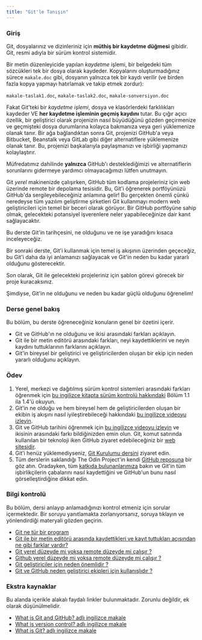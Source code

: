 ```yaml
---
title: "Git'le Tanışın"
---
```


### Giriş

Git, dosyalarınız ve dizinleriniz için **müthiş bir kaydetme düğmesi** gibidir. Git, resmi adıyla bir sürüm kontrol sistemidir.

<span id="text-editor-and-git"></span>Bir metin düzenleyicide yapılan _kaydetme_ işlemi, bir belgedeki tüm sözcükleri tek bir dosya olarak kaydeder. Kopyalarını oluşturmadığınız sürece `makale.doc` gibi, dosyanın yalnızca tek bir kaydı verilir (ve birden fazla kopya yapmayı hatırlamak ve takip etmek zordur):

`makale-taslak1.doc`, `makale-taslak2.doc`, `makale-sonversiyon.doc`

Fakat Git'teki bir _kaydetme işlemi_, dosya ve klasörlerdeki farklılıkları kaydeder VE **her kaydetme işleminin geçmiş kaydını** tutar. Bu çığır açıcı özellik, bir geliştirici olarak projenizin nasıl büyüdüğünü gözden geçirmenize ve geçmişteki dosya durumlarına kolayca bakmanıza veya geri yüklemenize olanak tanır. Bir ağa bağlandıktan sonra Git, projenizi GitHub'a veya Bitbucket, Beanstalk veya GitLab gibi diğer alternatiflere yüklemenize olanak tanır. Bu, projenizi başkalarıyla paylaşmanızı ve işbirliği yapmanızı kolaylaştırır.

Müfredatımız dahilinde **yalnızca** GitHub'ı desteklediğimizi ve alternatiflerin sorunlarını gidermeye yardımcı olmayacağımızı lütfen unutmayın.

<span id="git-local"></span>Git _yerel_ makinenizde çalışırken,<span id="github-remote"></span> GitHub tüm kodlama projeleriniz için web üzerinde remote bir depolama tesisidir. Bu, Git'i öğrenerek portföyünüzü GitHub'da sergileyebileceğiniz anlamına gelir! Bu gerçekten önemli çünkü neredeyse tüm yazılım geliştirme şirketleri Git kullanmayı modern web geliştiricileri için temel bir beceri olarak görüyor. Bir GitHub portföyüne sahip olmak, gelecekteki potansiyel işverenlere neler yapabileceğinize dair kanıt sağlayacaktır.

Bu derste Git'in tarihçesini, ne olduğunu ve ne işe yaradığını kısaca inceleyeceğiz.

Bir sonraki derste, Git'i kullanmak için temel iş akışının üzerinden geçeceğiz, bu Git'i daha da iyi anlamanızı sağlayacak ve Git'in neden bu kadar yararlı olduğunu gösterecektir.

Son olarak, Git ile gelecekteki projeleriniz için şablon görevi görecek bir proje kuracaksınız.

Şimdiyse, Git'in ne olduğunu ve neden bu kadar güçlü olduğunu öğrenelim!

### Derse genel bakış

Bu bölüm, bu derste öğreneceğiniz konuların genel bir özetini içerir.

- Git ve GitHub'ın ne olduğunu ve ikisi arasındaki farkları açıklayın.
- Git ile bir metin editörü arasındaki farkları, neyi kaydettiklerini ve neyin kaydını tuttuklarının farklarını açıklayın.
- Git'in bireysel bir geliştirici ve geliştiricilerden oluşan bir ekip için neden yararlı olduğunu açıklayın.

### Ödev

<div class="lesson-content__panel" markdown="1">

1. Yerel, merkezi ve dağıtılmış sürüm kontrol sistemleri arasındaki farkları öğrenmek için [bu ingilizce kitapta sürüm kontrolü hakkındaki](https://git-scm.com/book/en/v2/Getting-Started-About-Version-Control) Bölüm 1.1 ila 1.4'ü okuyun.
1. Git'in ne olduğu ve hem bireysel hem de geliştiricilerden oluşan bir ekibin iş akışını nasıl iyileştirebileceği hakkındaki [bu ingilizce videoyu izleyin](https://www.youtube.com/watch?v=2ReR1YJrNOM).
1. Git ve GitHub tarihini öğrenmek için [bu ingilizce videoyu izleyin](https://www.youtube.com/watch?v=1h9_cB9mPT8&t=13s) ve ikisinin arasındaki farkı bildiğinizden emin olun. Git, komut satırında kullanılan bir teknoloji iken GitHub ziyaret edebileceğiniz bir [web sitesidir](https://github.com).
1. Git'i henüz yüklemediyseniz, [Git Kurulumu dersini](kamp.us/odin/temel_bilgiler/git_kurmak) ziyaret edin.
1. Tüm derslerin saklandığı The Odin Project'in kendi [GitHub reposuna](https://github.com/TheOdinProject/curriculum) bir göz atın. Oradayken, tüm [katkıda bulunanlarımıza](https://github.com/TheOdinProject/curriculum/graphs/contributors) bakın ve Git'in tüm işbirlikçilerin çabalarını nasıl kaydettiğini ve GitHub'un bunu nasıl görselleştirdiğine dikkat edin.
</div>

### Bilgi kontrolü

Bu bölüm, dersi anlayıp anlamadığınızı kontrol etmeniz için sorular içermektedir. Bir soruyu yanıtlamakta zorlanıyorsanız, soruya tıklayın ve yönlendirdiği materyali gözden geçirin.

- <a class="knowledge-check-link" href="#giriş"> Git ne tür bir program </a>
- <a class="knowledge-check-link" href="#text-editor-and-git">Git ile bir metin editörü arasında kaydettikleri ve kayıt tuttukları açısından ne gibi farklar vardır? </a>
- <a class="knowledge-check-link" href="#git-local"> Git yerel düzeyde mi yoksa remote düzeyde mi çalışır ? </a>
- <a class="knowledge-check-link" href="#github-remote">Github yerel düzeyde mi yoksa remote düzeyde mi çalışır ? </a>
- <a class="knowledge-check-link" href="https://www.youtube.com/watch?v=2ReR1YJrNOM">Git geliştiriciler için neden önemlidir ?</a>
- <a class="knowledge-check-link" href="https://youtu.be/1h9_cB9mPT8?t=162">Git ve GitHub neden geliştirici ekipleri için kullanışlıdır ?</a>

### Ekstra kaynaklar

Bu alanda içerikle alakalı faydalı linkler bulunmaktadır. Zorunlu değildir, ek olarak düşünülmelidir.

- [What is Git and GitHub? adlı ingilizce makale](https://content.red-badger.com/resources/what-is-git-and-github)
- [What is version control? adlı ingilizce makale](https://www.atlassian.com/git/tutorials/what-is-version-control)
- [What is Git? adlı ingilizce makale](https://www.atlassian.com/git/tutorials/what-is-git)
